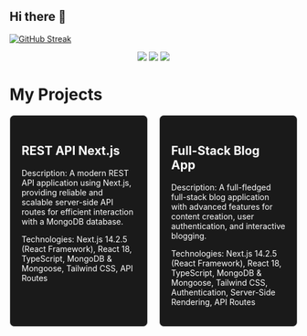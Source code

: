 ## Hi there 👋

[![GitHub Streak](https://streak-stats.demolab.com?user=6Glow&theme=algolia&hide_border=true&border_radius=7.3&date_format=j%20M%5B%20Y%5D&card_width=900&card_height=400&sideNums=E3EB7D&stroke=EB5454&dates=867B77&fire=EB8F30)](https://git.io/streak-stats)

<div align=center>
  <img src="https://github-profile-summary-cards.vercel.app/api/cards/profile-details?username=6Glow&theme=algolia"> 
  <img src="https://github-profile-summary-cards.vercel.app/api/cards/stats?username=6Glow&theme=algolia"> <img src="https://github-profile-summary-cards.vercel.app/api/cards/productive-time?username=6Glow&theme=algolia">
</div>

<!--
**6Glow/6Glow** is a ✨ _special_ ✨ repository because its `README.md` (this file) appears on your GitHub profile.

Here are some ideas to get you started:

- 🔭 I’m currently working on ...
- 🌱 I’m currently learning ...
- 👯 I’m looking to collaborate on ...
- 🤔 I’m looking for help with ...
- 💬 Ask me about ...
- 📫 How to reach me: ...
- 😄 Pronouns: ...
- ⚡ Fun fact: ...
-->

<!----

## 🚀 My Projects

### 1. REST API Next.js
[![REST API Next.js](https://github-readme-stats.vercel.app/api/pin/?username=6Glow&repo=REST-API-Next.js&theme=algolia)](https://github.com/6Glow/REST-API-Next.js)
- **Description:**   A modern REST API application using Next.js, providing robust and scalable server-side API routes to efficiently interact with the MongoDB database
- **Technologies:**  - Next.js 14.2.5 (React Framework)
                  - React: 18
                  - TypeScript
                  - MongoDB & Mongoose
                  - Tailwind CSS
                  - API Routes


### 2. Full-Stack Blog App
[![Full-Stack Blog App](https://github-readme-stats.vercel.app/api/pin/?username=6Glow&repo=Full-Stack_Blog-App&theme=algolia)](https://github.com/6Glow/Full-Stack_Blog-App/tree/main)
- **Description:** A comprehensive full-stack blog application with advanced features for content creation, user authentication, and interactive blogging experience
- **Technologies:**
  - Next.js 14.2.5 (React Framework)
  - React: 18
  - TypeScript
  - MongoDB & Mongoose
  - Tailwind CSS
  - Authentication
  - Server-Side Rendering
  - API Routes

------>
  
# My Projects

<div style="display: grid; grid-template-columns: 1fr 1fr; gap: 20px;">

<div style="border: 1px solid #ccc; padding: 20px; border-radius: 8px; background-color: #1a1a1a; color: #fff;">
  <h2>REST API Next.js</h2>
  <p>Description: A modern REST API application using Next.js, providing reliable and scalable server-side API routes for efficient interaction with a MongoDB database.</p>
  <p>Technologies: Next.js 14.2.5 (React Framework), React 18, TypeScript, MongoDB & Mongoose, Tailwind CSS, API Routes</p>
</div>

<div style="border: 1px solid #ccc; padding: 20px; border-radius: 8px; background-color: #1a1a1a; color: #fff;">
  <h2>Full-Stack Blog App</h2>
  <p>Description: A full-fledged full-stack blog application with advanced features for content creation, user authentication, and interactive blogging.</p>
  <p>Technologies: Next.js 14.2.5 (React Framework), React 18, TypeScript, MongoDB & Mongoose, Tailwind CSS, Authentication, Server-Side Rendering, API Routes</p>
</div>

</div>


